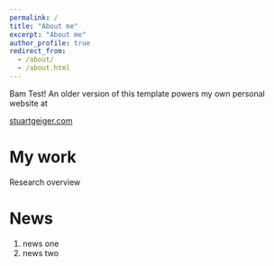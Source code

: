 ```yaml
---
permalink: /
title: "About me"
excerpt: "About me"
author_profile: true
redirect_from: 
  - /about/
  - /about.html
---
```


Bam Test! An older version of this template powers my own personal website at 

[stuartgeiger.com](http://stuartgeiger.com)

My work
======
Research overview


News
======
1. news one
1. news two


